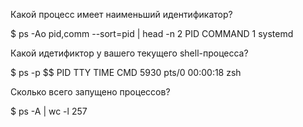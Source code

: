 Какой процесс имеет наименьший идентификатор?

$ ps -Ao pid,comm --sort=pid | head -n 2
  PID COMMAND
    1 systemd

Какой идетификтор у вашего текущего shell-процесса?

$ ps -p $$
    PID TTY          TIME CMD
   5930 pts/0    00:00:18 zsh
   
Сколько всего запущено процессов?

$ ps -A | wc -l
257